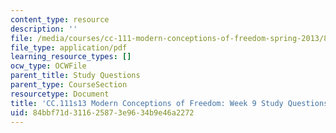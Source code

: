 ```yaml
---
content_type: resource
description: ''
file: /media/courses/cc-111-modern-conceptions-of-freedom-spring-2013/84bbf71d311625873e9634b9e46a2272_MITCC_111F12_Week9Ques.pdf
file_type: application/pdf
learning_resource_types: []
ocw_type: OCWFile
parent_title: Study Questions
parent_type: CourseSection
resourcetype: Document
title: 'CC.111s13 Modern Conceptions of Freedom: Week 9 Study Questions'
uid: 84bbf71d-3116-2587-3e96-34b9e46a2272
---
```

